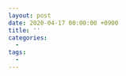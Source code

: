 ```yaml
---
layout: post
date: 2020-04-17 00:00:00 +0900
title: ''
categories:
  -
tags:
  -
---
```




```js

```
